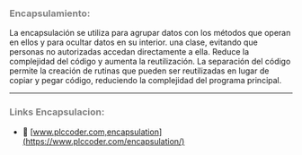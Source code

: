 ### <span style="color:grey">Encapsulamiento:</span>

La encapsulación se utiliza para agrupar datos con los métodos que operan en ellos y para ocultar datos en su interior.
una clase, evitando que personas no autorizadas accedan directamente a ella. Reduce la complejidad del código y
aumenta la reutilización. La separación del código permite la creación de rutinas que pueden ser reutilizadas
en lugar de copiar y pegar código, reduciendo la complejidad del programa principal.
***
### <span style="color:grey">Links Encapsulacion:</span>
- 🔗  [www.plccoder.com,encapsulation](https://www.plccoder.com/encapsulation/)